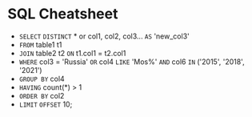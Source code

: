 <H1>SQL Cheatsheet</h1>
  
- `SELECT` `DISTINCT` * or col1, col2, col3... `AS` 'new_col3' 
- `FROM` table1 t1
- `JOIN` table2 t2 `ON` t1.col1 = t2.col1
- `WHERE` col3 = 'Russia' `OR` col4 `LIKE` 'Mos%' `AND` col6 `IN` ('2015', '2018', '2021')
- `GROUP BY` col4
- `HAVING` count(*) > 1
- `ORDER BY` col2
- `LIMIT` `OFFSET` 10;